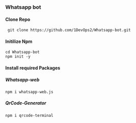 ### Whatsapp bot

#### Clone Repo
     git clone https://github.com/1DevOps2/Whatsapp-bot.git
     
#### Initilize Npm
    cd Whatsapp-bot
    npm init -y
  
#### Install required Packages
##### Whatsapp-web 
    npm i whatsapp-web.js
##### QrCode-Generator
    npm i qrcode-terminal

